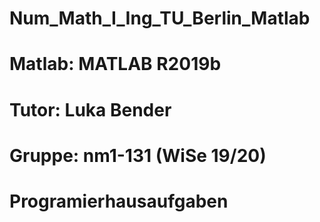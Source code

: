 # Num_Math_I_Ing_TU_Berlin_Matlab
# Matlab:	MATLAB R2019b
# Tutor:	Luka Bender
# Gruppe:	nm1-131 (WiSe 19/20)
# Programierhausaufgaben
